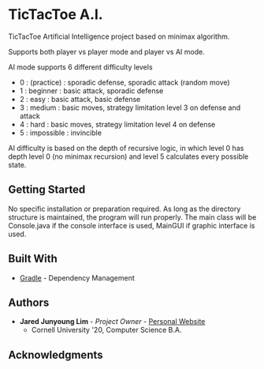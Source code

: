 # TicTacToe A.I.

TicTacToe Artificial Intelligence project based on minimax algorithm.

Supports both player vs player mode and player vs AI mode.

AI mode supports 6 different difficulty levels
* 0 : (practice) : sporadic defense, sporadic attack (random move)
* 1 : beginner : basic attack, sporadic defense
* 2 : easy : basic attack, basic defense
* 3 : medium : basic moves, strategy limitation level 3 on defense and attack
* 4 : hard : basic moves, strategy limitation level 4 on defense
* 5 : impossible : invincible

AI difficulty is based on the depth of recursive logic, in which level 0 has depth level 0 (no minimax recursion) and level 5 calculates every possible state.

## Getting Started

No specific installation or preparation required. As long as the directory structure is maintained, the program will run properly. The main class will be Console.java if the console interface is used, MainGUI if graphic interface is used.

## Built With

* [Gradle](https://gradle.org/) - Dependency Management

## Authors

* **Jared Junyoung Lim** - *Project Owner* - [Personal Website](https://jaredlim.io)
  * Cornell University '20, Computer Science B.A.

## Acknowledgments
